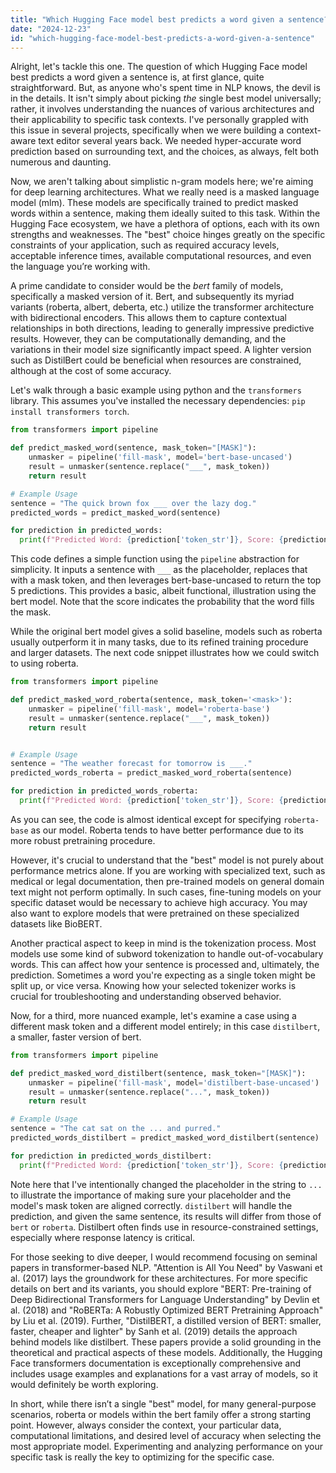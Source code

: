 ```yaml
---
title: "Which Hugging Face model best predicts a word given a sentence?"
date: "2024-12-23"
id: "which-hugging-face-model-best-predicts-a-word-given-a-sentence"
---
```


Alright, let's tackle this one. The question of which Hugging Face model best predicts a word given a sentence is, at first glance, quite straightforward. But, as anyone who's spent time in NLP knows, the devil is in the details. It isn't simply about picking *the* single best model universally; rather, it involves understanding the nuances of various architectures and their applicability to specific task contexts. I've personally grappled with this issue in several projects, specifically when we were building a context-aware text editor several years back. We needed hyper-accurate word prediction based on surrounding text, and the choices, as always, felt both numerous and daunting.

Now, we aren't talking about simplistic n-gram models here; we're aiming for deep learning architectures. What we really need is a masked language model (mlm). These models are specifically trained to predict masked words within a sentence, making them ideally suited to this task. Within the Hugging Face ecosystem, we have a plethora of options, each with its own strengths and weaknesses. The "best" choice hinges greatly on the specific constraints of your application, such as required accuracy levels, acceptable inference times, available computational resources, and even the language you’re working with.

A prime candidate to consider would be the *bert* family of models, specifically a masked version of it. Bert, and subsequently its myriad variants (roberta, albert, deberta, etc.) utilize the transformer architecture with bidirectional encoders. This allows them to capture contextual relationships in both directions, leading to generally impressive predictive results. However, they can be computationally demanding, and the variations in their model size significantly impact speed. A lighter version such as DistilBert could be beneficial when resources are constrained, although at the cost of some accuracy.

Let's walk through a basic example using python and the `transformers` library. This assumes you've installed the necessary dependencies: `pip install transformers torch`.

```python
from transformers import pipeline

def predict_masked_word(sentence, mask_token="[MASK]"):
    unmasker = pipeline('fill-mask', model='bert-base-uncased')
    result = unmasker(sentence.replace("___", mask_token))
    return result

# Example Usage
sentence = "The quick brown fox ___ over the lazy dog."
predicted_words = predict_masked_word(sentence)

for prediction in predicted_words:
  print(f"Predicted Word: {prediction['token_str']}, Score: {prediction['score']}")
```
This code defines a simple function using the `pipeline` abstraction for simplicity. It inputs a sentence with `___` as the placeholder, replaces that with a mask token, and then leverages bert-base-uncased to return the top 5 predictions. This provides a basic, albeit functional, illustration using the bert model. Note that the score indicates the probability that the word fills the mask.

While the original bert model gives a solid baseline, models such as roberta usually outperform it in many tasks, due to its refined training procedure and larger datasets. The next code snippet illustrates how we could switch to using roberta.

```python
from transformers import pipeline

def predict_masked_word_roberta(sentence, mask_token='<mask>'):
    unmasker = pipeline('fill-mask', model='roberta-base')
    result = unmasker(sentence.replace("___", mask_token))
    return result


# Example Usage
sentence = "The weather forecast for tomorrow is ___."
predicted_words_roberta = predict_masked_word_roberta(sentence)

for prediction in predicted_words_roberta:
  print(f"Predicted Word: {prediction['token_str']}, Score: {prediction['score']}")

```

As you can see, the code is almost identical except for specifying `roberta-base` as our model. Roberta tends to have better performance due to its more robust pretraining procedure.

However, it's crucial to understand that the "best" model is not purely about performance metrics alone. If you are working with specialized text, such as medical or legal documentation, then pre-trained models on general domain text might not perform optimally. In such cases, fine-tuning models on your specific dataset would be necessary to achieve high accuracy. You may also want to explore models that were pretrained on these specialized datasets like BioBERT.

Another practical aspect to keep in mind is the tokenization process. Most models use some kind of subword tokenization to handle out-of-vocabulary words. This can affect how your sentence is processed and, ultimately, the prediction. Sometimes a word you're expecting as a single token might be split up, or vice versa. Knowing how your selected tokenizer works is crucial for troubleshooting and understanding observed behavior.

Now, for a third, more nuanced example, let's examine a case using a different mask token and a different model entirely; in this case `distilbert`, a smaller, faster version of bert.

```python
from transformers import pipeline

def predict_masked_word_distilbert(sentence, mask_token="[MASK]"):
    unmasker = pipeline('fill-mask', model='distilbert-base-uncased')
    result = unmasker(sentence.replace("...", mask_token))
    return result

# Example Usage
sentence = "The cat sat on the ... and purred."
predicted_words_distilbert = predict_masked_word_distilbert(sentence)

for prediction in predicted_words_distilbert:
  print(f"Predicted Word: {prediction['token_str']}, Score: {prediction['score']}")

```

Note here that I've intentionally changed the placeholder in the string to `...` to illustrate the importance of making sure your placeholder and the model's mask token are aligned correctly. `distilbert` will handle the prediction, and given the same sentence, its results will differ from those of `bert` or `roberta`. Distilbert often finds use in resource-constrained settings, especially where response latency is critical.

For those seeking to dive deeper, I would recommend focusing on seminal papers in transformer-based NLP. "Attention is All You Need" by Vaswani et al. (2017) lays the groundwork for these architectures. For more specific details on bert and its variants, you should explore "BERT: Pre-training of Deep Bidirectional Transformers for Language Understanding" by Devlin et al. (2018) and "RoBERTa: A Robustly Optimized BERT Pretraining Approach" by Liu et al. (2019). Further, "DistilBERT, a distilled version of BERT: smaller, faster, cheaper and lighter" by Sanh et al. (2019) details the approach behind models like distilbert. These papers provide a solid grounding in the theoretical and practical aspects of these models. Additionally, the Hugging Face transformers documentation is exceptionally comprehensive and includes usage examples and explanations for a vast array of models, so it would definitely be worth exploring.

In short, while there isn’t a single "best" model, for many general-purpose scenarios, roberta or models within the bert family offer a strong starting point. However, always consider the context, your particular data, computational limitations, and desired level of accuracy when selecting the most appropriate model. Experimenting and analyzing performance on your specific task is really the key to optimizing for the specific case.
